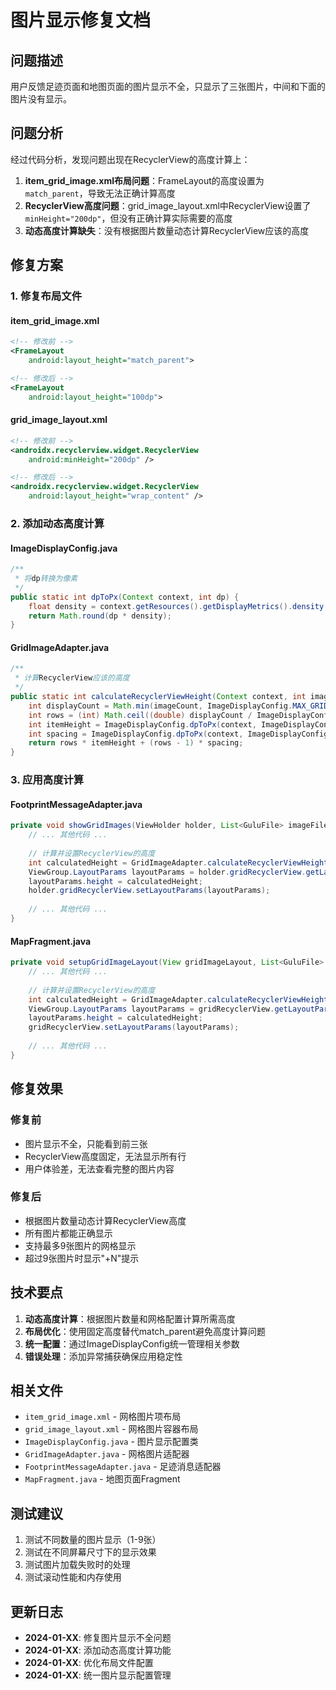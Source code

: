 # 图片显示修复文档

## 问题描述

用户反馈足迹页面和地图页面的图片显示不全，只显示了三张图片，中间和下面的图片没有显示。

## 问题分析

经过代码分析，发现问题出现在RecyclerView的高度计算上：

1. **item_grid_image.xml布局问题**：FrameLayout的高度设置为`match_parent`，导致无法正确计算高度
2. **RecyclerView高度问题**：grid_image_layout.xml中RecyclerView设置了`minHeight="200dp"`，但没有正确计算实际需要的高度
3. **动态高度计算缺失**：没有根据图片数量动态计算RecyclerView应该的高度

## 修复方案

### 1. 修复布局文件

#### item_grid_image.xml
```xml
<!-- 修改前 -->
<FrameLayout
    android:layout_height="match_parent">

<!-- 修改后 -->
<FrameLayout
    android:layout_height="100dp">
```

#### grid_image_layout.xml
```xml
<!-- 修改前 -->
<androidx.recyclerview.widget.RecyclerView
    android:minHeight="200dp" />

<!-- 修改后 -->
<androidx.recyclerview.widget.RecyclerView
    android:layout_height="wrap_content" />
```

### 2. 添加动态高度计算

#### ImageDisplayConfig.java
```java
/**
 * 将dp转换为像素
 */
public static int dpToPx(Context context, int dp) {
    float density = context.getResources().getDisplayMetrics().density;
    return Math.round(dp * density);
}
```

#### GridImageAdapter.java
```java
/**
 * 计算RecyclerView应该的高度
 */
public static int calculateRecyclerViewHeight(Context context, int imageCount) {
    int displayCount = Math.min(imageCount, ImageDisplayConfig.MAX_GRID_DISPLAY_COUNT);
    int rows = (int) Math.ceil((double) displayCount / ImageDisplayConfig.GRID_SPAN_COUNT);
    int itemHeight = ImageDisplayConfig.dpToPx(context, ImageDisplayConfig.GRID_ITEM_HEIGHT_DP);
    int spacing = ImageDisplayConfig.dpToPx(context, ImageDisplayConfig.GRID_SPACING_DP);
    return rows * itemHeight + (rows - 1) * spacing;
}
```

### 3. 应用高度计算

#### FootprintMessageAdapter.java
```java
private void showGridImages(ViewHolder holder, List<GuluFile> imageFiles) {
    // ... 其他代码 ...
    
    // 计算并设置RecyclerView的高度
    int calculatedHeight = GridImageAdapter.calculateRecyclerViewHeight(context, imageFiles.size());
    ViewGroup.LayoutParams layoutParams = holder.gridRecyclerView.getLayoutParams();
    layoutParams.height = calculatedHeight;
    holder.gridRecyclerView.setLayoutParams(layoutParams);
    
    // ... 其他代码 ...
}
```

#### MapFragment.java
```java
private void setupGridImageLayout(View gridImageLayout, List<GuluFile> imageFiles) {
    // ... 其他代码 ...
    
    // 计算并设置RecyclerView的高度
    int calculatedHeight = GridImageAdapter.calculateRecyclerViewHeight(getContext(), imageFiles.size());
    ViewGroup.LayoutParams layoutParams = gridRecyclerView.getLayoutParams();
    layoutParams.height = calculatedHeight;
    gridRecyclerView.setLayoutParams(layoutParams);
    
    // ... 其他代码 ...
}
```

## 修复效果

### 修复前
- 图片显示不全，只能看到前三张
- RecyclerView高度固定，无法显示所有行
- 用户体验差，无法查看完整的图片内容

### 修复后
- 根据图片数量动态计算RecyclerView高度
- 所有图片都能正确显示
- 支持最多9张图片的网格显示
- 超过9张图片时显示"+N"提示

## 技术要点

1. **动态高度计算**：根据图片数量和网格配置计算所需高度
2. **布局优化**：使用固定高度替代match_parent避免高度计算问题
3. **统一配置**：通过ImageDisplayConfig统一管理相关参数
4. **错误处理**：添加异常捕获确保应用稳定性

## 相关文件

- `item_grid_image.xml` - 网格图片项布局
- `grid_image_layout.xml` - 网格图片容器布局
- `ImageDisplayConfig.java` - 图片显示配置类
- `GridImageAdapter.java` - 网格图片适配器
- `FootprintMessageAdapter.java` - 足迹消息适配器
- `MapFragment.java` - 地图页面Fragment

## 测试建议

1. 测试不同数量的图片显示（1-9张）
2. 测试在不同屏幕尺寸下的显示效果
3. 测试图片加载失败时的处理
4. 测试滚动性能和内存使用

## 更新日志

- **2024-01-XX**: 修复图片显示不全问题
- **2024-01-XX**: 添加动态高度计算功能
- **2024-01-XX**: 优化布局文件配置
- **2024-01-XX**: 统一图片显示配置管理
